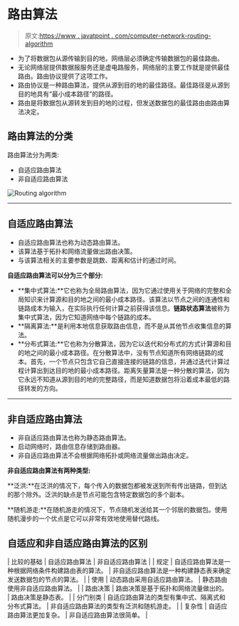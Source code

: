 # 路由算法

> 原文:[https://www . javatpoint . com/computer-network-routing-algorithm](https://www.javatpoint.com/computer-network-routing-algorithm)

*   为了将数据包从源传输到目的地，网络层必须确定传输数据包的最佳路由。
*   无论网络层提供数据报服务还是虚电路服务，网络层的主要工作就是提供最佳路由。路由协议提供了这项工作。
*   路由协议是一种路由算法，提供从源到目的地的最佳路径。最佳路径是从源到目的地具有“最小成本路径”的路径。
*   路由是将数据包从源转发到目的地的过程，但发送数据包的最佳路由由路由算法决定。

## 路由算法的分类

路由算法分为两类:

*   自适应路由算法
*   非自适应路由算法

![Routing algorithm](../Images/441d23236ee4c607000c19a3e5ea6847.png)

* * *

## 自适应路由算法

*   自适应路由算法也称为动态路由算法。
*   该算法基于拓扑和网络流量做出路由决策。
*   与该算法相关的主要参数是跳数、距离和估计的通过时间。

**自适应路由算法可以分为三个部分:**

*   **集中式算法:**它也称为全局路由算法，因为它通过使用关于网络的完整和全局知识来计算源和目的地之间的最小成本路径。该算法以节点之间的连通性和链路成本为输入，在实际执行任何计算之前获得该信息。**链路状态算法**被称为集中式算法，因为它知道网络中每个链路的成本。
*   **隔离算法:**是利用本地信息获取路由信息，而不是从其他节点收集信息的算法。
*   **分布式算法:**它也称为分散算法，因为它以迭代和分布式的方式计算源和目的地之间的最小成本路径。在分散算法中，没有节点知道所有网络链路的成本。首先，一个节点只包含它自己直接连接的链路的信息，并通过迭代计算过程计算出到达目的地的最小成本路径。距离矢量算法是一种分散的算法，因为它永远不知道从源到目的地的完整路径，而是知道数据包将沿着成本最低的路径转发的方向。

* * *

## 非自适应路由算法

*   非自适应路由算法也称为静态路由算法。
*   启动网络时，路由信息存储到路由器。
*   非自适应路由算法不会根据网络拓扑或网络流量做出路由决定。

**非自适应路由算法有两种类型:**

**泛洪:**在泛洪的情况下，每个传入的数据包都被发送到所有传出链路，但到达的那个除外。泛洪的缺点是节点可能包含特定数据包的多个副本。

**随机游走:**在随机游走的情况下，节点随机发送给其一个邻居的数据包。使用随机漫步的一个优点是它可以非常有效地使用替代路线。

## 自适应和非自适应路由算法的区别

| 比较的基础 | 自适应路由算法 | 非自适应路由算法 |
| 规定 | 自适应路由算法是一种根据网络条件构建路由表的算法。 | 非自适应路由算法是一种构建静态表来确定发送数据包的节点的算法。 |
| 使用 | 动态路由采用自适应路由算法。 | 静态路由使用非自适应路由算法。 |
| 路由决策 | 路由决策是基于拓扑和网络流量做出的。 | 路由决策是静态表。 |
| 分门别类 | 自适应路由算法的类型有集中式、隔离式和分布式算法。 | 非自适应路由算法的类型有泛洪和随机游走。 |
| 复杂性 | 自适应路由算法更加复杂。 | 非自适应路由算法很简单。 |